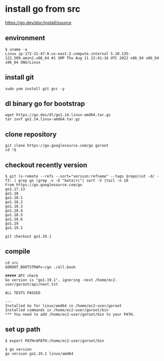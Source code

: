 # install go from src

https://go.dev/doc/install/source

## environment
```
$ uname -a
Linux ip-172-31-47-0.us-east-2.compute.internal 5.10.135-122.509.amzn2.x86_64 #1 SMP Thu Aug 11 22:41:16 UTC 2022 x86_64 x86_64 x86_64 GNU/Linux
```

## install git

```
sudo yum install git gcc -y
```


## dl binary go for bootstrap

```
wget https://go.dev/dl/go1.14.linux-amd64.tar.gz
tar zxvf go1.14.linux-amd64.tar.gz
```

## clone repository
```
git clone https://go.googlesource.com/go goroot
cd !$
```

## checkout recently version
```console
$ git ls-remote --refs --sort="version:refname" --tags $repo|cut -d/ -f3- | grep go |grep -v -E "beta|rc"| sort -V |tail -n 10
From https://go.googlesource.com/go
go1.17.13
go1.18
go1.18.1
go1.18.2
go1.18.3
go1.18.4
go1.18.5
go1.18.6
go1.19
go1.19.1
```

```
git checkout go1.19.1
```

## compile

```
cd src
GOROOT_BOOTSTRAP=~/go ./all.bash
```


```
##### API check
Go version is "go1.19.1", ignoring -next /home/ec2-user/goroot/api/next.txt

ALL TESTS PASSED

---
Installed Go for linux/amd64 in /home/ec2-user/goroot
Installed commands in /home/ec2-user/goroot/bin
*** You need to add /home/ec2-user/goroot/bin to your PATH.
```

## set up path

```console
$ export PATH=$PATH:/home/ec2-user/goroot/bin
```

```console
$ go version
go version go1.19.1 linux/amd64
```
